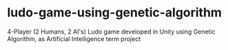 # ludo-game-using-genetic-algorithm
4-Player (2 Humans, 2 AI's) Ludo game developed in Unity using Genetic Algorithm, as Artificial Intelligence term project
